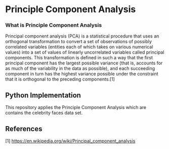 # Principle Component Analysis
### What is Principle Component Analysis
Principal component analysis (PCA) is a statistical procedure that uses an orthogonal transformation to convert a set of observations of possibly correlated variables (entities each of which takes on various numerical values) into a set of values of linearly uncorrelated variables called principal components. This transformation is defined in such a way that the first principal component has the largest possible variance (that is, accounts for as much of the variability in the data as possible), and each succeeding component in turn has the highest variance possible under the constraint that it is orthogonal to the preceding components.[1]

## Python Implementation
This repository applies the Principle Component Analysis which are contains the celebrity faces data set. 


## References
[1] https://en.wikipedia.org/wiki/Principal_component_analysis
